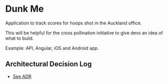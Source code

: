 # Dunk Me

Application to track scores for hoops shot in the Auckland office. 

This will be helpful for the cross pollination initiative to give devs an idea of what to build. 

Example: API, Angular, iOS and Android app. 

## Architectural Decision Log

* [See ADR](/Docs/ADR/)

